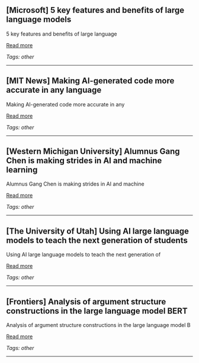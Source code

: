 ## [Microsoft] 5 key features and benefits of large language models

5 key features and benefits of large language

[Read more](https://www.microsoft.com/en-us/microsoft-cloud/blog/2024/10/09/5-key-features-and-benefits-of-large-language-models/)

_Tags: other_

---
## [MIT News] Making AI-generated code more accurate in any language

Making AI-generated code more accurate in any

[Read more](https://news.mit.edu/2025/making-ai-generated-code-more-accurate-0418)

_Tags: other_

---
## [Western Michigan University] Alumnus Gang Chen is making strides in AI and machine learning

Alumnus Gang Chen is making strides in AI and machine

[Read more](https://wmich.edu/engineer/news/2024/11/gang-chen-making-strides-ai-machine-learning)

_Tags: other_

---
## [The University of Utah] Using AI large language models to teach the next generation of students

Using AI large language models to teach the next generation of

[Read more](https://attheu.utah.edu/science-technology/using-ai-large-language-models-to-teach-the-next-generation-of-students/)

_Tags: other_

---
## [Frontiers] Analysis of argument structure constructions in the large language model BERT

Analysis of argument structure constructions in the large language model B

[Read more](https://www.frontiersin.org/journals/artificial-intelligence/articles/10.3389/frai.2025.1477246/full)

_Tags: other_

---
